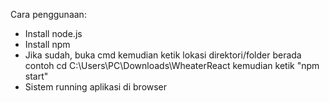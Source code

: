 Cara penggunaan:
- Install node.js
- Install npm
- Jika sudah, buka cmd kemudian ketik lokasi direktori/folder berada contoh cd C:\Users\PC\Downloads\WheaterReact
  kemudian ketik "npm start"
- Sistem running aplikasi di browser
